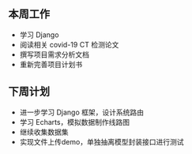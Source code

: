 ## 本周工作

- 学习 Django
- 阅读相关 covid-19 CT 检测论文
- 撰写项目需求分析文档
- 重新完善项目计划书

## 下周计划

- 进一步学习 Django 框架，设计系统路由
- 学习 Echarts，模拟数据制作线路图
- 继续收集数据集
- 实现文件上传demo，单独抽离模型封装接口进行测试